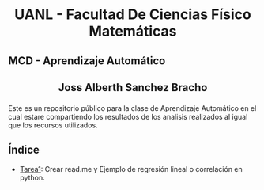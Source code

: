 # <p align="center">UANL  - Facultad De Ciencias Físico Matemáticas

## MCD - Aprendizaje Automático 

## <p align="center">Joss Alberth Sanchez Bracho
Este es un repositorio público para la clase de Aprendizaje Automático en el cual estare compartiendo los resultados de los analisis realizados al igual que los recursos utilizados. 

## Índice 
- [Tarea1](Tarea1.ipynb): Crear read.me y Ejemplo de regresión lineal o correlación  en python.

